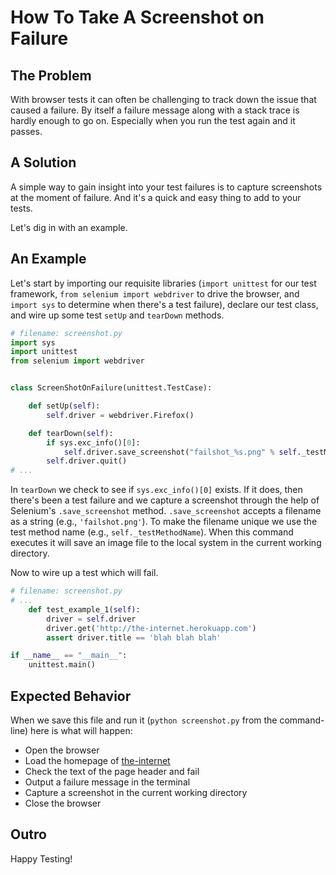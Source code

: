 # How To Take A Screenshot on Failure

## The Problem

With browser tests it can often be challenging to track down the issue that caused a failure. By itself a failure message along with a stack trace is hardly enough to go on. Especially when you run the test again and it passes.

## A Solution

A simple way to gain insight into your test failures is to capture screenshots at the moment of failure. And it's a quick and easy thing to add to your tests.

Let's dig in with an example.

## An Example

Let's start by importing our requisite libraries (`import unittest` for our test framework, `from selenium import webdriver` to drive the browser, and `import sys` to determine when there's a test failure), declare our test class, and wire up some test `setUp` and `tearDown` methods.

```python
# filename: screenshot.py
import sys
import unittest
from selenium import webdriver


class ScreenShotOnFailure(unittest.TestCase):

    def setUp(self):
        self.driver = webdriver.Firefox()

    def tearDown(self):
        if sys.exc_info()[0]:
            self.driver.save_screenshot("failshot_%s.png" % self._testMethodName)
        self.driver.quit()
# ...
```

In `tearDown` we check to see if `sys.exc_info()[0]` exists. If it does, then there's been a test failure and we capture a screenshot through the help of Selenium's `.save_screenshot` method. `.save_screenshot` accepts a filename as a string (e.g., `'failshot.png'`). To make the filename unique we use the test method name (e.g., `self._testMethodName`). When this command executes it will save an image file to the local system in the current working directory.

Now to wire up a test which will fail.

```python
# filename: screenshot.py
# ...
    def test_example_1(self):
        driver = self.driver
        driver.get('http://the-internet.herokuapp.com')
        assert driver.title == 'blah blah blah'

if __name__ == "__main__":
    unittest.main()
```

## Expected Behavior

When we save this file and run it (`python screenshot.py` from the command-line) here is what will happen:

+ Open the browser
+ Load the homepage of [the-internet](http://github.com/tourdedave/the-internet)
+ Check the text of the page header and fail
+ Output a failure message in the terminal
+ Capture a screenshot in the current working directory
+ Close the browser

## Outro

Happy Testing!
